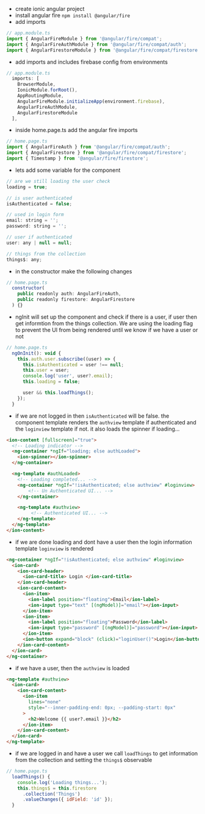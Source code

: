

- create ionic angular project
- install angular fire `npm install @angular/fire`
- add imports
```javascript
// app.module.ts
import { AngularFireModule } from '@angular/fire/compat';
import { AngularFireAuthModule } from '@angular/fire/compat/auth';
import { AngularFirestoreModule } from '@angular/fire/compat/firestore';
```
- add imports and includes firebase config from environments
```javascript
// app.module.ts
  imports: [
    BrowserModule,
    IonicModule.forRoot(),
    AppRoutingModule,
    AngularFireModule.initializeApp(environment.firebase),
    AngularFireAuthModule,
    AngularFirestoreModule
  ],
  ```
  - inside home.page.ts add the angular fire imports
```javascript
// home.page.ts
import { AngularFireAuth } from '@angular/fire/compat/auth';
import { AngularFirestore } from '@angular/fire/compat/firestore';
import { Timestamp } from '@angular/fire/firestore';
```
- lets add some variable for the component
```javascript
// are we still loading the user check
loading = true;

// is user authenticated
isAuthenticated = false;

// used in login form
email: string = '';
password: string = '';

// user if authenticated
user: any | null = null;

// things from the collection
things$: any;
  ```
- in the constructor make the following changes
```javascript
// home.page.ts
  constructor(
    public readonly auth: AngularFireAuth,
    public readonly firestore: AngularFirestore
  ) {}
```
- ngInit will set up the component and check if there is a user, if user then get informtion from the things collection. We are using the loading flag to prevent the UI from being rendered until we know if we have a user or not
```javascript
// home.page.ts
  ngOnInit(): void {
    this.auth.user.subscribe((user) => {
      this.isAuthenticated = user !== null;
      this.user = user;
      console.log('user', user?.email);
      this.loading = false;

      user && this.loadThings();
    });
  }
```
- if we are not logged in then `isAuthenticated` will be false. the component template renders the `authview` template if authenticated and the `loginview` template if not. it also loads the spinner if loading...
```html
<ion-content [fullscreen]="true">
  <!-- Loading indicator -->
  <ng-container *ngIf="loading; else authLoaded">
    <ion-spinner></ion-spinner>
  </ng-container>

  <ng-template #authLoaded>
    <!-- Loading completed... -->
    <ng-container *ngIf="!isAuthenticated; else authview" #loginview>
        <!-- Un Authenticated UI... -->
    </ng-container>

    <ng-template #authview>
         <!-- Authenticated UI... -->
    </ng-template>
  </ng-template>
</ion-content>
```
- if we are done loading and dont have a user then the login information template `loginview` is rendered
```html
<ng-container *ngIf="!isAuthenticated; else authview" #loginview>
  <ion-card>
    <ion-card-header>
      <ion-card-title> Login </ion-card-title>
    </ion-card-header>
    <ion-card-content>
      <ion-item>
        <ion-label position="floating">Email</ion-label>
        <ion-input type="text" [(ngModel)]="email"></ion-input>
      </ion-item>
      <ion-item>
        <ion-label position="floating">Password</ion-label>
        <ion-input type="password" [(ngModel)]="password"></ion-input>
      </ion-item>
      <ion-button expand="block" (click)="loginUser()">Login</ion-button>
    </ion-card-content>
  </ion-card>
</ng-container>
```
- if we have a user, then the `authview` is loaded
```html
<ng-template #authview>
  <ion-card>
    <ion-card-content>
      <ion-item
        lines="none"
        style="--inner-padding-end: 0px; --padding-start: 0px"
      >
        <h2>Welcome {{ user?.email }}</h2>
      </ion-item>
    </ion-card-content>
  </ion-card>
</ng-template>
```
- if we are logged in and have a user we call `loadThings` to get information from the collection and setting the `things$` observable
```javascript
// home.page.ts
  loadThings() {
    console.log('Loading things...');
    this.things$ = this.firestore
      .collection('Things')
      .valueChanges({ idField: 'id' });
  }
```
